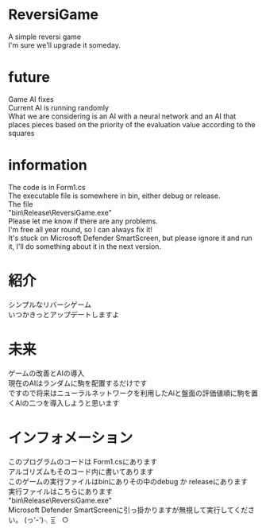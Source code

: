 # ReversiGame  
A simple reversi game  
I'm sure we'll upgrade it someday.  
# future  
Game AI fixes  
Current AI is running randomly  
What we are considering is an AI with a neural network and an AI that places pieces based on the priority of the evaluation value according to the squares  
# information  
The code is in Form1.cs  
The executable file is somewhere in bin, either debug or release.  
The file  
"bin\Release\ReversiGame.exe"  
Please let me know if there are any problems.  
I'm free all year round, so I can always fix it!  
It's stuck on Microsoft Defender SmartScreen, but please ignore it and run it, I'll do something about it in the next version.  

# 紹介  
シンプルなリバーシゲーム  
いつかきっとアップデートしますよ  
# 未来  
ゲームの改善とAIの導入  
現在のAIはランダムに駒を配置するだけです  
ですので将来はニューラルネットワークを利用したAiと盤面の評価値順に駒を置くAIの二つを導入しようと思います  
# インフォメーション  
このプログラムのコードは Form1.csにあります  
アルゴリズムもそのコード内に書いてあります  
このゲームの実行ファイルはbinにありその中のdebug か releaseにあります  
実行ファイルはこちらにあります  
"bin\Release\ReversiGame.exe"  
Microsoft Defender SmartScreenに引っ掛かりますが無視して実行してください。 
(っ'-')╮=͟͟͞͞　○
